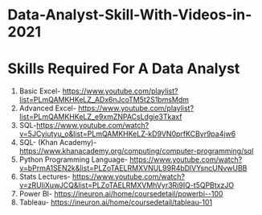 # Data-Analyst-Skill-With-Videos-in-2021

# Skills Required For A Data Analyst

1. Basic Excel- https://www.youtube.com/playlist?list=PLmQAMKHKeLZ_ADx6nJcoTM5t2S1bmsMdm
2. Advanced Excel- https://www.youtube.com/playlist?list=PLmQAMKHKeLZ_e9xmZNPACsLdgie3Tkaxf
3. SQL-https://www.youtube.com/watch?v=5JCyiutyu_o&list=PLmQAMKHKeLZ-kD9VN0prfKCByr9pa4jw6
4. SQL- (Khan Academy)-https://www.khanacademy.org/computing/computer-programming/sql
5. Python Programming Language- https://www.youtube.com/watch?v=bPrmA1SEN2k&list=PLZoTAELRMXVNUL99R4bDlVYsncUNvwUBB
6. Stats Lectures- https://www.youtube.com/watch?v=zRUliXuwJCQ&list=PLZoTAELRMXVMhVyr3Ri9IQ-t5QPBtxzJO
7. Power BI- https://ineuron.ai/home/coursedetail/powerbi--100
8. Tableau- https://ineuron.ai/home/coursedetail/tableau-101

